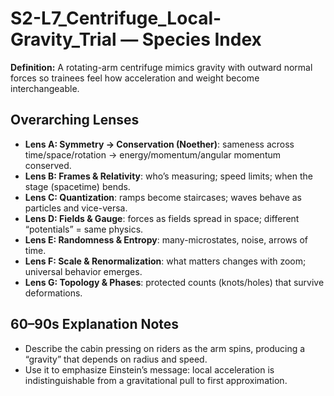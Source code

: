 # S2-L7_Centrifuge_Local-Gravity_Trial — Species Index
**Definition:** A rotating-arm centrifuge mimics gravity with outward normal forces so trainees feel how acceleration and weight become interchangeable.

## Overarching Lenses

- **Lens A: Symmetry -> Conservation (Noether)**: sameness across time/space/rotation → energy/momentum/angular momentum conserved.
- **Lens B: Frames & Relativity**: who’s measuring; speed limits; when the stage (spacetime) bends.
- **Lens C: Quantization**: ramps become staircases; waves behave as particles and vice-versa.
- **Lens D: Fields & Gauge**: forces as fields spread in space; different “potentials” = same physics.
- **Lens E: Randomness & Entropy**: many-microstates, noise, arrows of time.
- **Lens F: Scale & Renormalization**: what matters changes with zoom; universal behavior emerges.
- **Lens G: Topology & Phases**: protected counts (knots/holes) that survive deformations.

## 60–90s Explanation Notes
- Describe the cabin pressing on riders as the arm spins, producing a “gravity” that depends on radius and speed.
- Use it to emphasize Einstein’s message: local acceleration is indistinguishable from a gravitational pull to first approximation.
